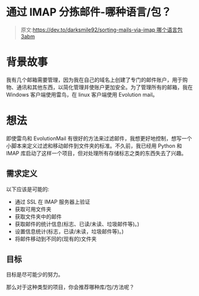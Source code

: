 # 通过 IMAP 分拣邮件-哪种语言/包？

> 原文:[https://dev.to/darksmile92/sorting-mails-via-imap 哪个语言包 3abm](https://dev.to/darksmile92/sorting-mails-via-imap---which-language--packages-3abm)

# 背景故事

我有几个邮箱需要管理，因为我在自己的域名上创建了专门的邮件账户，用于购物、通讯和其他东西，以简化管理并使账户更加安全。为了管理所有的邮箱，我在 Windows 客户端使用雷鸟，在 linux 客户端使用 Evolution mail。

# 想法

即使雷鸟和 EvolutionMail 有很好的方法来过滤邮件，我想更好地控制，想写一个小脚本来定义过滤和移动邮件到文件夹的标准。不久前，我已经用 Python 和 IMAP 库启动了这样一个项目，但对处理所有存储标志之类的东西失去了兴趣。

## 需求定义

以下应该是可能的:

*   通过 SSL 在 IMAP 服务器上验证
*   获取可用文件夹
*   获取文件夹中的邮件
*   获取邮件的统计信息(标志、已读/未读、垃圾邮件等)。)
*   设置信息统计(标志，已读/未读，垃圾邮件等)。)
*   将邮件移动到不同的(现有的)文件夹

## 目标

目标是尽可能少的努力。

那么对于这种类型的项目，你会推荐哪种库/包/方法呢？